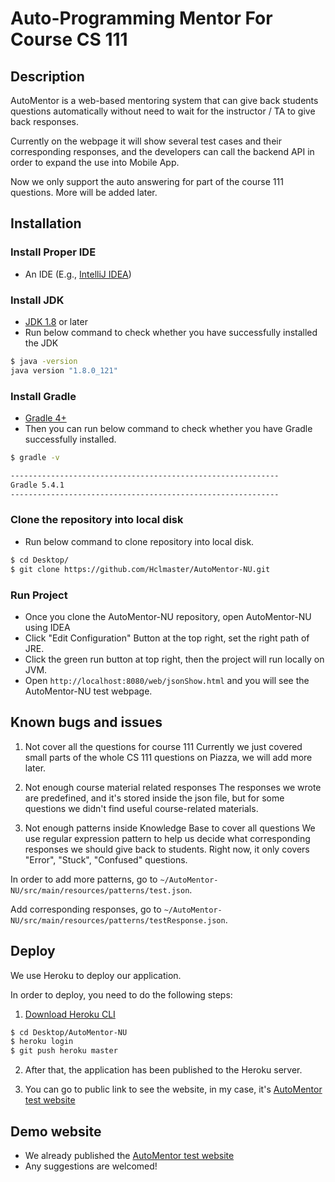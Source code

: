 # Auto-Programming Mentor For Course CS 111

## Description
AutoMentor is a web-based mentoring system that can give back students questions automatically without need to wait for the instructor / TA to give back responses. 

Currently on the webpage it will show several test cases and their corresponding responses, and the developers can call the backend API in order to expand the use into Mobile App. 

Now we only support the auto answering for part of the course 111 questions. More will be added later.

## Installation
### Install Proper IDE
* An IDE (E.g., [IntelliJ IDEA](https://www.jetbrains.com/idea/))

### Install JDK
* [JDK 1.8](https://www.oracle.com/technetwork/java/javase/downloads/index.html) or later
* Run below command to check whether you have successfully installed the JDK

```sh
$ java -version
java version "1.8.0_121"
```

### Install Gradle
* [Gradle 4+](http://www.gradle.org/downloads)
* Then you can run below command to check whether you have Gradle successfully installed.

```sh
$ gradle -v

------------------------------------------------------------
Gradle 5.4.1
------------------------------------------------------------
```

### Clone the repository into local disk
* Run below command to clone repository into local disk.
```sh
$ cd Desktop/
$ git clone https://github.com/Hclmaster/AutoMentor-NU.git
```

### Run Project
* Once you clone the AutoMentor-NU repository, open AutoMentor-NU using IDEA
* Click "Edit Configuration" Button at the top right, set the right path of JRE.
* Click the green run button at top right, then the project will run locally on JVM.
* Open `http://localhost:8080/web/jsonShow.html` and you will see the AutoMentor-NU test webpage.

## Known bugs and issues
1. Not cover all the questions for course 111
Currently we just covered small parts of the whole CS 111 questions on Piazza, we will add more later.

2. Not enough course material related responses
The responses we wrote are predefined, and it's stored inside the json file, but for some questions we didn't find useful course-related materials. 

3. Not enough patterns inside Knowledge Base to cover all questions
We use regular expression pattern to help us decide what corresponding responses we should give back to students. Right now, it only covers "Error", "Stuck", "Confused" questions. 

In order to add more patterns, go to `~/AutoMentor-NU/src/main/resources/patterns/test.json`.

Add corresponding responses, go to `~/AutoMentor-NU/src/main/resources/patterns/testResponse.json`.

## Deploy
We use Heroku to deploy our application.

In order to deploy, you need to do the following steps:

1. [Download Heroku CLI](https://devcenter.heroku.com/toolbelt-downloads/osx)

```sh
$ cd Desktop/AutoMentor-NU
$ heroku login
$ git push heroku master
```

2. After that, the application has been published to the Heroku server.

3. You can go to public link to see the website, in my case, it's [AutoMentor test website](https://secure-oasis-87770.herokuapp.com/web/jsonShow.html)

## Demo website
* We already published the [AutoMentor test website](https://secure-oasis-87770.herokuapp.com/web/jsonShow.html)
* Any suggestions are welcomed!
